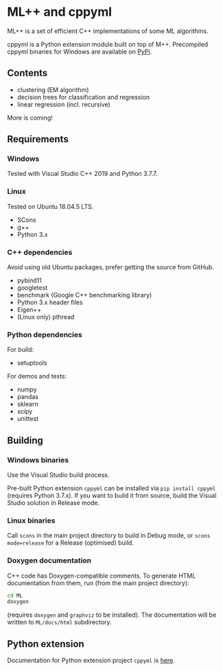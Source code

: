# ML++ and cppyml

ML++ is a set of efficient C++ implementations of some ML algorithms.

cppyml is a Python extension module built on top of M++. Precompiled cppyml binaries for Windows are available on [PyPi](https://pypi.org/project/cppyml/).

## Contents

- clustering (EM algorithm)
- decision trees for classification and regression
- linear regression (incl. recursive)

More is coming!

## Requirements

### Windows

Tested with Visual Studio C++ 2019 and Python 3.7.7.

### Linux

Tested on Ubuntu 18.04.5 LTS.

- SCons
- g++
- Python 3.x

### C++ dependencies

Avoid using old Ubuntu packages, prefer getting the source from GitHub.

- pybind11
- googletest
- benchmark (Google C++ benchmarking library)
- Python 3.x header files
- Eigen++
- (Linux only) pthread


### Python dependencies

For build:
- setuptools

For demos and tests:
- numpy
- pandas
- sklearn
- scipy
- unittest

## Building

### Windows binaries

Use the Visual Studio build process.

Pre-built Python extension `cppyml` can be installed via `pip install cppyml` (requires Python 3.7.x). If you want to build it from source, build the Visual Studio solution in Release mode.

### Linux binaries

Call `scons` in the main project directory to build in Debug mode, or `scons mode=release` for a Release (optimised) build.

### Doxygen documentation

C++ code has Doxygen-compatible comments. To generate HTML documentation from them, run (from the main project directory):

```bash
cd ML
doxygen
```

(requires `doxygen` and `graphviz` to be installed). The documentation will be written to `ML/docs/html` subdirectory.

## Python extension

Documentation for Python extension project `cppyml` is [here](cppyml.md).